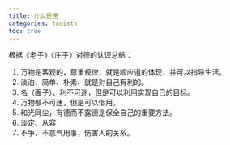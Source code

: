 ```yaml
---
title: 什么是德
categories: taoists
toc: true
---
```




根据《老子》《庄子》对德的认识总结：

1. 万物是客观的，尊重规律，就是顺应道的体现，并可以指导生活。
2. 淡泊、简单、朴素、就是对自己有利的。
3. 名（面子）、利不可迷，但是可以利用实现自己的目标。
4. 万物都不可迷，但是可以借用。
5. 和光同尘，有德而不露德是保全自己的重要方法。
6. 淡定、从容
7. 不争，不意气用事，伤害人的关系。

